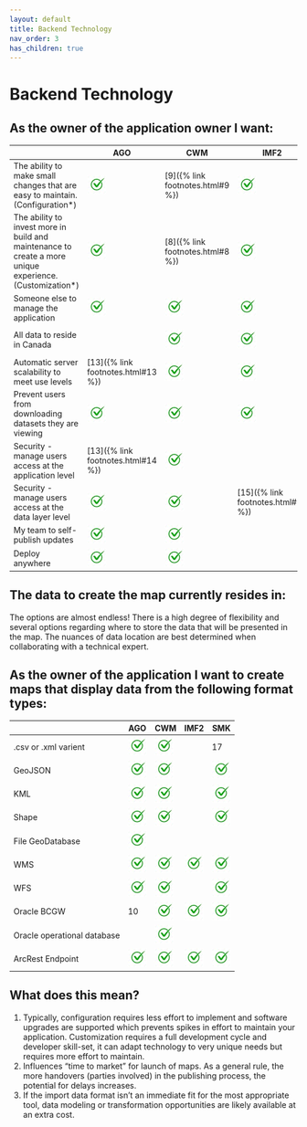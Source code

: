 ```yaml
---
layout: default
title: Backend Technology
nav_order: 3
has_children: true
---
```




# Backend Technology

## As the owner of the application owner I want:

|                                                                                                        |AGO                                   | CWM                                | IMF2                                 |SMK                                   |
|--------------------------------------------------------------------------------------------------------|--------------------------------------| -----------------------------------|--------------------------------------|--------------------------------------|
|The ability to make small changes that are easy to maintain. (Configuration*)                           |![](assets/images/check.jpg)          |[9]({% link footnotes.html#9 %})|![](assets/images/check.jpg)          |[8]({% link footnotes.html#8  %}) |
|The ability to invest more in build and maintenance to create a more unique experience. (Customization*)|![](assets/images/check.jpg)          |[8]({% link footnotes.html#8 %})|![](assets/images/check.jpg)          |[8]({% link footnotes.html#8  %}) |
|Someone else to manage the application                                                                  |![](assets/images/check.jpg)          |![](assets/images/check.jpg)        |![](assets/images/check.jpg)          |![](assets/images/check.jpg)          |
|All data to reside in Canada                                                                            |                                      |![](assets/images/check.jpg)        |![](assets/images/check.jpg)          |[11]({% link footnotes.html#11 %})| 
|Automatic server scalability to meet use levels                                                         |[13]({% link footnotes.html#13 %})|![](assets/images/check.jpg)        |![](assets/images/check.jpg)          |[13]({% link footnotes.html#13 %})|
|Prevent users from downloading datasets they are viewing                                                |![](assets/images/check.jpg)          |![](assets/images/check.jpg)        |![](assets/images/check.jpg)          |![](assets/images/check.jpg)          |
|Security - manage users access at the application level                                                 |[13]({% link footnotes.html#14 %})|![](assets/images/check.jpg)        |                                      |![](assets/images/check.jpg)          |
|Security - manage users access at the data layer level                                                  |![](assets/images/check.jpg)          |![](assets/images/check.jpg)        |[15]({% link footnotes.html#15 %})|[15]({% link footnotes.html#15 %})|
|My team to self-publish updates                                                                       |![](assets/images/check.jpg)          |![](assets/images/check.jpg)        |                                      |![](assets/images/check.jpg)          |
|Deploy anywhere                                                                                       |![](assets/images/check.jpg)          |![](assets/images/check.jpg)        |                                      |![](assets/images/check.jpg)          |


## The data to create the map currently resides in:
The options are almost endless! There is a high degree of flexibility and several options
regarding where to store the data that will be presented in the map. The nuances of data
location are best determined when collaborating with a technical expert.

## As the owner of the application I want to create maps that display data from the following format types: 

|                             |AGO                         | CWM                        | IMF2                       |SMK                         |
|-----------------------------|----------------------------|----------------------------|----------------------------|----------------------------|
|.csv or .xml varient         |![](assets/images/check.jpg)|![](assets/images/check.jpg)|                            |17                          |
|GeoJSON                      |![](assets/images/check.jpg)|![](assets/images/check.jpg)|                            |![](assets/images/check.jpg)|                         |
|KML                          |![](assets/images/check.jpg)|![](assets/images/check.jpg)|                            |![](assets/images/check.jpg)|
|Shape                        |![](assets/images/check.jpg)|![](assets/images/check.jpg)|                            |![](assets/images/check.jpg)|
|File GeoDatabase             |![](assets/images/check.jpg)|                            |                            |                            |
|WMS                          |![](assets/images/check.jpg)|![](assets/images/check.jpg)|![](assets/images/check.jpg)|![](assets/images/check.jpg)|
|WFS                          |![](assets/images/check.jpg)|![](assets/images/check.jpg)|                            |![](assets/images/check.jpg)|          
|Oracle BCGW                  |10                          |![](assets/images/check.jpg)|![](assets/images/check.jpg)|![](assets/images/check.jpg)|
|Oracle operational database  |                            |![](assets/images/check.jpg)|                            |                            |
|ArcRest Endpoint             |![](assets/images/check.jpg)|![](assets/images/check.jpg)|![](assets/images/check.jpg)|![](assets/images/check.jpg)|

## What does this mean?
1. Typically, configuration requires less effort to implement and software upgrades are supported which
prevents spikes in effort to maintain your application. Customization requires a full development cycle and
developer skill-set, it can adapt technology to very unique needs but requires more effort to maintain.
2. Influences “time to market” for launch of maps. As a general rule, the more handovers (parties involved) in
the publishing process, the potential for delays increases.
3. If the import data format isn’t an immediate fit for the most appropriate tool, data modeling or transformation
opportunities are likely available at an extra cost.
